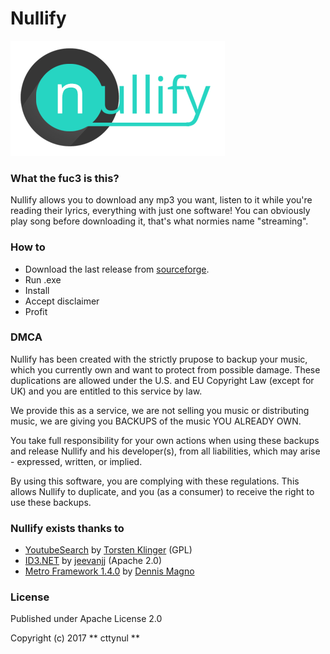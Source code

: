 # Nullify

![nullify](https://raw.githubusercontent.com/cttynul/nullify/master/Nullify/Resources/MainLogo.png)

### What the fuc3 is this? 
Nullify allows you to download any mp3 you want, listen to it while you're reading their lyrics, everything with just one software!
You can obviously play song before downloading it, that's what normies name "streaming".

### How to

- Download the last release from [sourceforge](https://sourceforge.net/projects/nullify/).
- Run .exe
- Install
- Accept disclaimer
- Profit

### DMCA
Nullify has been created with the strictly prupose to backup your music, which you currently own and want to protect from possible damage.
These duplications are allowed under the U.S. and EU Copyright Law (except for UK) and you are entitled to this service by law. 

We provide this as a service, we are not selling you music or distributing music, we are giving you BACKUPS of the music YOU ALREADY OWN. 

You take full responsibility for your own actions when using these backups and release Nullify and his developer(s), from all liabilities, 
which may arise - expressed, written, or implied. 

By using this software, you are complying with these regulations. 
This allows Nullify to duplicate, and you (as a consumer) to receive the right to use these backups.


### Nullify exists thanks to
- [YoutubeSearch](https://github.com/mrklintscher/YoutubeSearch) by [Torsten Klinger](https://github.com/mrklintscher/) (GPL)
- [ID3.NET](https://id3.codeplex.com/) by [jeevanjj](https://www.codeplex.com/site/users/view/jeevanjj) (Apache 2.0)
- [Metro Framework 1.4.0](#) by [Dennis Magno](http://denricdenise.info/)


### License
Published under Apache License 2.0

Copyright (c) 2017 ** cttynul  **
